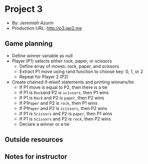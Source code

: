 # Project 3
+ By: *Jeremiah Azurin*
+ Production URL: <http://p3.jae2.me>

## Game planning
* Define winner variable as null
* Player  (P1) selects either rock, paper, or scissors
    * Define array of moves: rock, paper, and scissors
    * Extract P1 move using rand function to choose key: 0, 1, or 2
    * Repeat for Player 2 (P2) 
* Create chained if-elseif statements and printing winners/tie
    * If P1 move is equal to P2, then there is a tie
    * If P1 is `Rock`and P2 is `scissors`, then P1 wins 
    * If P1 is `Rock` and P2 is `paper`, then P2 wins 
    * If P1`Paper` and P2 is `rock`, then P1 wins 
    * If P1`Paper` and P2 is `scissors`, then P2 wins 
    * If P1 is `Scissors` and P2 is `paper`, then P1 wins 
    * If P1 is `Scissors` and P2 is `rock`, then P2 wins 
    * Declare a winner or a tie

## Outside resources

## Notes for instructor